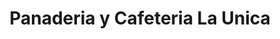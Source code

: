 ---
title: "Panaderia y Cafeteria La Unica"
url: /sucre/panaderia-y-cafeteria-la-unica/
shop: panadería
---